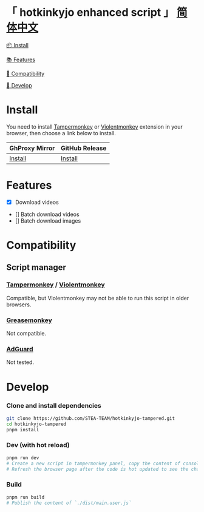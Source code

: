 # 「 hotkinkyjo enhanced script 」 [简体中文](README_zh-CN.md)

[📦 Install](#Install)

[📚 Features](#Features)

[👻 Compatibility](#Compatibility)

[📝 Develop](#Develop)

# Install

You need
to install [Tampermonkey](https://tampermonkey.net/) or [Violentmonkey](https://violentmonkey.github.io/) extension in your browser,
then choose a link below to install.

| GhProxy Mirror                                                                                                                  | GitHub Release                                                                                              |
|---------------------------------------------------------------------------------------------------------------------------------|-------------------------------------------------------------------------------------------------------------|
| [Install](https://ghproxy.com/https://github.com/STEA-TEAM/hotkinkyjo-tampered/releases/latest/download/hotkinkyjo-tampered.user.js) | [Install](https://github.com/STEA-TEAM/hotkinkyjo-tampered/releases/latest/download/hotkinkyjo-tampered.user.js) |

# Features

- [x] Download videos
- [] Batch download videos
- [] Batch download images

# Compatibility

## Script manager

### [Tampermonkey](https://tampermonkey.net/) / [Violentmonkey](https://violentmonkey.github.io/)

Compatible, but Violentmonkey may not be able to run this script in older browsers.

### [Greasemonkey](https://www.greasespot.net/)

Not compatible.

### [AdGuard](https://adguard.com/zh_cn/adguard-windows/overview.html)

Not tested.

# Develop

### Clone and install dependencies

```bash
git clone https://github.com/STEA-TEAM/hotkinkyjo-tampered.git
cd hotkinkyjo-tampered
pnpm install
```

### Dev (with hot reload)

```bash
pnpm run dev
# Create a new script in tampermonkey panel, copy the content of console output or `./dist/main.user.dev.js` into it and save
# Refresh the browser page after the code is hot updated to see the changes
```

### Build

```bash
pnpm run build
# Publish the content of `./dist/main.user.js`
```
